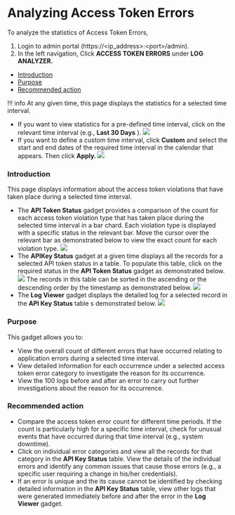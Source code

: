 # Analyzing Access Token Errors

To analyze the statistics of Access Token Errors,

1.  Login to admin portal (https://&lt;ip\_address&gt;:&lt;port&gt;/admin).
2.  In the left navigation, Click **ACCESS TOKEN ERRORS** under **LOG ANALYZER.**

-   [Introduction](#AnalyzingAccessTokenErrors-Introduction)
-   [Purpose](#AnalyzingAccessTokenErrors-Purpose)
-   [Recommended action](#AnalyzingAccessTokenErrors-Recommendedaction)

!!! info
At any given time, this page displays the statistics for a selected time interval.

-   If you want to view statistics for a pre-defined time interval, click on the relevant time interval (e.g., **Last 30 Days** ).
    ![]({{base_path}}/assets/attachments/103335208/103335209.gif)
-   If you want to define a custom time interval, click **Custom** and select the start and end dates of the required time interval in the calendar that appears. Then click **Apply.
    ![]({{base_path}}/assets/attachments/103335208/103335210.gif)**


### Introduction

This page displays information about the access token violations that have taken place during a selected time interval.

-   The **API Token Status** gadget provides a comparison of the count for each access token violation type that has taken place during the selected time interval in a bar chard. Each violation type is displayed with a specific status in the relevant bar. Move the cursor over the relevant bar as demonstrated below to view the exact count for each violation type.
    ![]({{base_path}}/assets/attachments/103335208/103335216.gif)
-   The **APIKey Status** gadget at a given time displays all the records for a selected API token status in a table. To populate this table, click on the required status in the **API Token Status** gadget as demonstrated below.
    ![]({{base_path}}/assets/attachments/103335208/103335215.gif)
    The records in this table can be sorted in the ascending or the descending order by the timestamp as demonstrated below.
    ![]({{base_path}}/assets/attachments/103335208/103335214.gif)
-   The **Log Viewer** gadget displays the detailed log for a selected record in the **API Key Status** table s demonstrated below.
    ![]({{base_path}}/assets/attachments/103335208/103335213.gif)

### Purpose

This gadget allows you to:

-   View the overall count of different errors that have occurred relating to application errors during a selected time interval.
-   View detailed information for each occurrence under a selected access token error category to investigate the reason for its occurrence.
-   View the 100 logs before and after an error to carry out further investigations about the reason for its occurrence.

### Recommended action

-   Compare the access token error count for different time periods. If the count is particularly high for a specific time interval, check for unusual events that have occurred during that time interval (e.g., system downtime).
-   Click on individual error categories and view all the records for that category in the **API Key Status** table. View the details of the individual errors and identify any common issues that cause those errors (e.g., a specific user requiring a change in his/her credentials).
-   If an error is unique and the its cause cannot be identified by checking detailed information in the **API Key Status** table, view other logs that were generated immediately before and after the error in the **Log Viewer** gadget.


